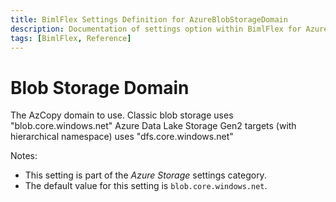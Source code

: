 ```yaml
---
title: BimlFlex Settings Definition for AzureBlobStorageDomain
description: Documentation of settings option within BimlFlex for AzureBlobStorageDomain
tags: [BimlFlex, Reference]
---
```


# Blob Storage Domain

The AzCopy domain to use. Classic blob storage uses "blob.core.windows.net" Azure Data Lake Storage Gen2 targets (with hierarchical namespace) uses "dfs.core.windows.net"

Notes:

* This setting is part of the *Azure Storage* settings category.
* The default value for this setting is `blob.core.windows.net`.
